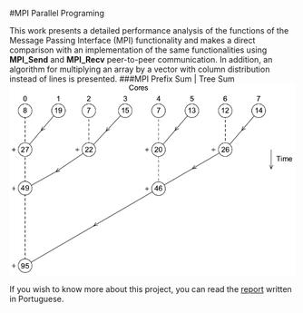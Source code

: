 #MPI Parallel Programing

This work presents a detailed performance analysis of the functions of the Message Passing Interface (MPI) functionality and makes a direct comparison with an implementation of the same functionalities using **MPI_Send** and **MPI_Recv** peer-to-peer communication. In addition, an algorithm for multiplying an array by a vector with column distribution instead of lines is presented.
###MPI Prefix Sum | Tree Sum
![](https://github.com/jaimedantas/Parallel-Programing-MPI/blob/master/smart-sum.png)

If you wish to know more about this project, you can read the [report](https://github.com/jaimedantas/Parallel-Programing-MPI/blob/master/full_report.pdf) written in Portuguese.
